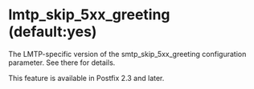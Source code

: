 # lmtp_skip_5xx_greeting (default:yes) 

 The LMTP-specific version of the smtp_skip_5xx_greeting
configuration parameter.  See there for details. 

 This feature is available in Postfix 2.3 and later. 


